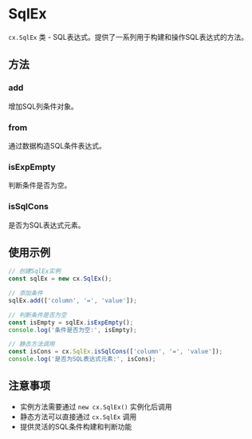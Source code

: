# SqlEx

`cx.SqlEx` 类 - SQL表达式。提供了一系列用于构建和操作SQL表达式的方法。

## 方法

### add
增加SQL列条件对象。

### from
通过数据构造SQL条件表达式。

### isExpEmpty
判断条件是否为空。

### isSqlCons
是否为SQL表达式元素。

## 使用示例

```javascript
// 创建SqlEx实例
const sqlEx = new cx.SqlEx();

// 添加条件
sqlEx.add(['column', '=', 'value']);

// 判断条件是否为空
const isEmpty = sqlEx.isExpEmpty();
console.log('条件是否为空:', isEmpty);

// 静态方法调用
const isCons = cx.SqlEx.isSqlCons(['column', '=', 'value']);
console.log('是否为SQL表达式元素:', isCons);
```

## 注意事项

- 实例方法需要通过 `new cx.SqlEx()` 实例化后调用
- 静态方法可以直接通过 `cx.SqlEx` 调用
- 提供灵活的SQL条件构建和判断功能 